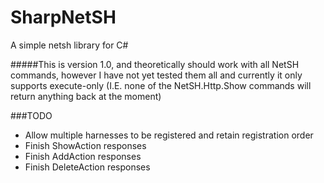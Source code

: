 # SharpNetSH
A simple netsh library for C#

#####This is version 1.0, and theoretically should work with all NetSH commands, however I have not yet tested them all and currently it only supports execute-only (I.E. none of the NetSH.Http.Show commands will return anything back at the moment)

###TODO

- Allow multiple harnesses to be registered and retain registration order
- Finish ShowAction responses
- Finish AddAction responses
- Finish DeleteAction responses
